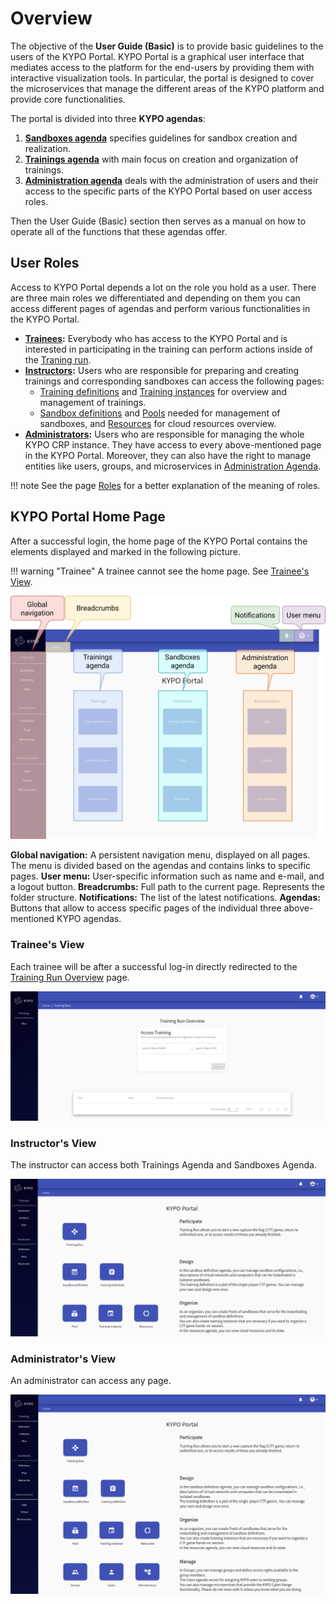 # Overview

The objective of the **User Guide (Basic)** is to provide basic guidelines to the users of the KYPO Portal. KYPO Portal is a graphical user interface that mediates access to the platform for the end-users by providing them with interactive visualization tools. In particular, the portal is designed to cover the microservices that manage the different areas of the KYPO platform and provide core functionalities.

The portal is divided into three **KYPO agendas**:

1. **[Sandboxes agenda](./sandbox-agenda/sandbox-agenda-overview/)** specifies guidelines for sandbox creation and realization. 
2. **[Trainings agenda](./training-agenda/training-agenda-overview/)** with main focus on creation and organization of trainings.
3. **[Administration agenda](./administration-agenda/administration-agenda-overview/)** deals with the administration of users and their access to the specific parts of the KYPO Portal based on user access roles.

Then the User Guide (Basic) section then serves as a manual on how to operate all of the functions that these agendas offer.

## User Roles

Access to KYPO Portal depends a lot on the role you hold as a user. There are three main roles we differentiated and depending on them you can access different pages of agendas and perform various functionalities in the KYPO Portal.

* **[Trainees](#trainees-view):** Everybody who has access to the KYPO Portal and is interested in participating in the training can perform actions inside of the [Traning run](../training-agenda/training-run/).
* **[Instructors](#instructors-view):** Users who are responsible for preparing and creating trainings and corresponding sandboxes can access the following pages: 
    * [Training definitions](../training-agenda/training-definition/) and [Training instances](../training-agenda/training-instance/) for overview and management of trainings. 
    * [Sandbox definitions](../sandbox-agenda/sandbox-definition/) and [Pools](../sandbox-agenda/pool/) needed for management of sandboxes, and [Resources](../sandbox-agenda/resources/) for cloud resources overview.
* **[Administrators](#administrators-view):** Users who are responsible for managing the whole KYPO CRP instance. They have access to every above-mentioned page in the KYPO Portal. Moreover, they can also have the right to manage entities like users, groups, and microservices in [Administration Agenda](../administration-agenda/administration-agenda-overview/). 

!!! note
    See the page [Roles](../../user-guide-advanced/users-and-groups/roles/) for a better explanation of the meaning of roles.


## KYPO Portal Home Page

After a successful login, the home page of the KYPO Portal contains the elements displayed and marked in the following picture. 

!!! warning "Trainee"
    A trainee cannot see the home page. See [Trainee's View](#trainees-view).

![KYPO-home-page](../img/user-guide-basic/KYPO-home-page.png)


**Global navigation:** A persistent navigation menu, displayed on all pages. The menu is divided based on the agendas and contains links to specific pages.
**User menu:** User-specific information such as name and e-mail, and a logout button.
**Breadcrumbs:** Full path to the current page. Represents the folder structure.
**Notifications:** The list of the latest notifications.
**Agendas:** Buttons that allow to access specific pages of the individual three above-mentioned KYPO agendas. 



### Trainee's View
Each trainee will be after a successful log-in directly redirected to the [Training Run Overview](../training-agenda/training-run/#training-runs-overview) page. 

![KYPO-home-page-trainee](../img/user-guide-basic/KYPO-home-page-trainee.png)


### Instructor's View
The instructor can access both Trainings Agenda and Sandboxes Agenda. 

![KYPO-home-page-trainee](../img/user-guide-basic/KYPO-home-page-instructor.png)

### Administrator's View 

An administrator can access any page. 

![KYPO-home-page-admin](../img/user-guide-basic/KYPO-home-page-admin.png)

